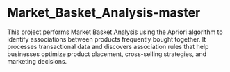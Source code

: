 # Market_Basket_Analysis-master
This project performs Market Basket Analysis using the Apriori algorithm to identify associations between products frequently bought together. It processes transactional data and discovers association rules that help businesses optimize product placement, cross-selling strategies, and marketing decisions.
